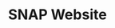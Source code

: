 ---
rank: 11
role: "Web Dev"
type: web-dev
title: "SNAP Website"
image: "snaboitiz.jpg"
link: "snaboitiz.github.io"
bg-color: "e48228"
---